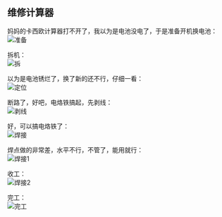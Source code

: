 ## 维修计算器
妈妈的卡西欧计算器打不开了，我以为是电池没电了，于是准备开机换电池：\
![准备](../images/2-维修电子设备/05-维修计算器/准备.jpg)

拆机：\
![拆](../images/2-维修电子设备/05-维修计算器/拆.webp)

以为是电池锈烂了，换了新的还不行，仔细一看：\
![定位](../images/2-维修电子设备/05-维修计算器/定位.webp)

断路了，好吧，电烙铁搞起，先剥线：\
![剥线](../images/2-维修电子设备/05-维修计算器/剥线.webp)

好，可以搞电烙铁了：\
![焊接](../images/2-维修电子设备/05-维修计算器/焊接.webp)

焊点做的非常差，水平不行，不管了，能用就行：\
![焊接1](../images/2-维修电子设备/05-维修计算器/焊接1.jpg)

收工：\
![焊接2](../images/2-维修电子设备/05-维修计算器/焊接2.webp)

完工：\
![完工](../images/2-维修电子设备/05-维修计算器/完工.webp)